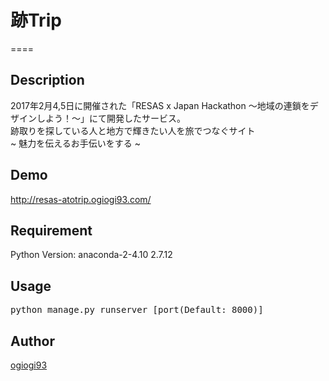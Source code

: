 # 跡Trip
====

## Description
2017年2月4,5日に開催された「RESAS x Japan Hackathon 〜地域の連鎖をデザインしよう！〜」にて開発したサービス。<br>
跡取りを探している人と地方で輝きたい人を旅でつなぐサイト<br>
~ 魅力を伝えるお手伝いをする ~<br>

## Demo
http://resas-atotrip.ogiogi93.com/

## Requirement

Python Version: anaconda-2-4.10 2.7.12

## Usage
<pre>
python manage.py runserver [port(Default: 8000)]
</pre>

## Author

[ogiogi93](https://github.com/ogiogi93)
